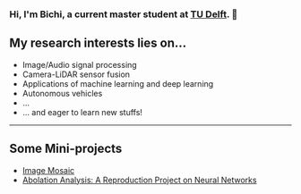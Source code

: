 ### Hi, I'm Bichi, a current master student at [TU Delft](https://www.tudelft.nl/). 👋


## My research interests lies on...
- Image/Audio signal processing
- Camera-LiDAR sensor fusion
- Applications of machine learning and deep learning
- Autonomous vehicles
- ...
- ... and eager to learn new stuffs!

---

## Some Mini-projects

<!-- BLOG-POST-LIST:START -->
- [Image Mosaic](https://dev.to/codestackr/microinteractions-password-validation-animation-5629)
- [Abolation Analysis: A Reproduction Project on Neural Networks](https://github.com/AncientreeBILL/TU-Delft-Deep-Learning-CS4240-Reproducibility-Project---Between-Class-Learning-for-Image-Classifica)
<!-- BLOG-POST-LIST:END -->


<!--
**AncientreeBILL/AncientreeBILL** is a ✨ _special_ ✨ repository because its `README.md` (this file) appears on your GitHub profile.

Here are some ideas to get you started:

- 🔭 I’m currently working on ...
- 🌱 I’m currently learning ...
- 👯 I’m looking to collaborate on ...
- 🤔 I’m looking for help with ...
- 💬 Ask me about ...
- 📫 How to reach me: ...
- 😄 Pronouns: ...
- ⚡ Fun fact: ...
-->
